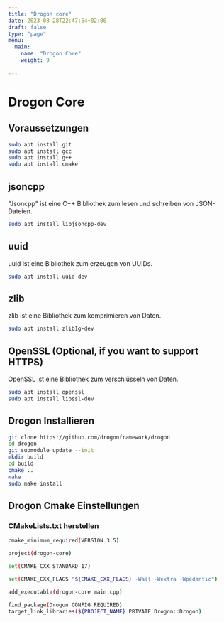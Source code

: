 ```yaml
---
title: "Drogon core"
date: 2023-08-28T22:47:54+02:00
draft: false
type: "page"
menu: 
  main:
    name: "Drogon Core"
    weight: 9
    
---
```


# Drogon Core

## Voraussetzungen

```bash
sudo apt install git
sudo apt install gcc
sudo apt install g++
sudo apt install cmake

```
## jsoncpp
"Jsoncpp" ist eine C++ Bibliothek zum lesen und schreiben von JSON-Dateien.
```bash
sudo apt install libjsoncpp-dev
```
## uuid
uuid ist eine Bibliothek zum erzeugen von UUIDs.
```bash
sudo apt install uuid-dev
```
## zlib
zlib ist eine Bibliothek zum komprimieren von Daten.
```bash
sudo apt install zlib1g-dev
```
## OpenSSL (Optional, if you want to support HTTPS)
OpenSSL ist eine Bibliothek zum verschlüsseln von Daten.
```bash
sudo apt install openssl
sudo apt install libssl-dev
```

## Drogon Installieren

```bash
git clone https://github.com/drogonframework/drogon
cd drogon
git submodule update --init
mkdir build
cd build
cmake ..
make 
sudo make install
```
## Drogon Cmake Einstellungen
### CMakeLists.txt herstellen
```bash
cmake_minimum_required(VERSION 3.5)

project(drogon-core)

set(CMAKE_CXX_STANDARD 17)

set(CMAKE_CXX_FLAGS "${CMAKE_CXX_FLAGS} -Wall -Wextra -Wpedantic")

add_executable(drogon-core main.cpp)

find_package(Drogon CONFIG REQUIRED)
target_link_libraries(${PROJECT_NAME} PRIVATE Drogon::Drogon)
```





